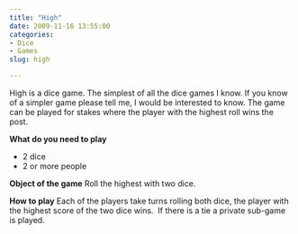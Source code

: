 ```yaml
---
title: "High"
date: 2009-11-16 13:55:00
categories:
- Dice
- Games
slug: high

---
```


High is a dice game.
The simplest of all the dice games I know.  If you know of a simpler game please tell me, I would be interested to know.
The game can be played for stakes where the player with the highest roll wins the post.

<strong>What do you need to play</strong>
<ul>
	<li>2 dice</li>
	<li>2 or more people</li>
</ul>
<strong>Object of the game</strong>
Roll the highest with two dice.

<strong>How to play</strong>
Each of the players take turns rolling both dice, the player with the highest score of the two dice wins.  If there is a tie a private sub-game is played.
